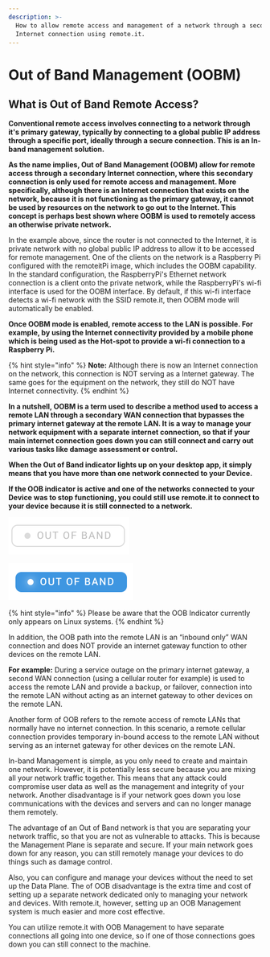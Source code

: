 ```yaml
---
description: >-
  How to allow remote access and management of a network through a secondary
  Internet connection using remote.it.
---
```


# Out of Band Management \(OOBM\)

## What is Out of Band Remote Access?

**Conventional remote access involves connecting to a network through it's primary gateway, typically by connecting to a global public IP address through a specific port, ideally through a secure connection. This is an In-band management solution.**

**As the name implies, Out of Band Management \(OOBM\) allow for remote access through a secondary Internet connection, where this secondary connection is only used for remote access and management. More specifically, although there is an Internet connection that exists on the network, because it is not functioning as the primary gateway, it cannot be used by resources on the network to go out to the Internet.  This concept is perhaps best shown where OOBM is used to remotely access an otherwise private network.**

In the example above, since the router is not connected to the Internet, it is private network with no global public IP address to allow it to be accessed for remote management. One of the clients on the network is a Raspberry Pi configured with the remoteitPi image, which includes the OOBM capability. In the standard configuration, the RaspberryPi's Ethernet network connection is a client onto the private network, while the RaspberryPi's wi-fi interface is used for the OOBM interface.  By default, if this wi-fi interface detects a wi-fi network with the SSID remote.it, then OOBM mode will automatically be enabled.

**Once OOBM mode is enabled, remote access to the LAN is possible. For example, by using the Internet connectivity provided by a mobile phone which is being used as the Hot-spot to provide a wi-fi connection to a Raspberry Pi.**

{% hint style="info" %}
**Note:** Although there is now an Internet connection on the network, this connection is NOT serving as a Internet gateway. The same goes for the equipment on the network, they still do NOT have Internet connectivity. 
{% endhint %}

**In a nutshell, OOBM is a term used to describe a method used to access a remote LAN through a secondary WAN connection that bypasses the primary internet gateway at the remote LAN. It is a way to manage your network equipment with a separate internet connection, so that if your main internet connection goes down you can still connect and carry out various tasks like damage assessment or control.** 

**When the Out of Band indicator lights up on your desktop app, it simply means that you have more than one network connected to your Device.**

**If the OOB indicator is active and one of the networks connected to your Device was to stop functioning, you could still use remote.it to connect to your device because it is still connected to a network.**

![Out of Band Management is unavailable](../../.gitbook/assets/oob-1%20%281%29.png)

![Out of Band Management is available](../../.gitbook/assets/oob-2.png)

{% hint style="info" %}
Please be aware that the OOB Indicator currently only appears on Linux systems.
{% endhint %}

In addition, the OOB path into the remote LAN is an “inbound only” WAN connection and does NOT provide an internet gateway function to other devices on the remote LAN. 

**For example:** During a service outage on the primary internet gateway, a second WAN connection \(using a cellular router for example\) is used to access the remote LAN and  provide a backup, or failover, connection into the remote LAN without acting as an internet gateway to other devices on the remote LAN.

Another form of OOB refers to the remote access of remote LANs that normally have no internet connection. In this scenario, a remote cellular connection provides temporary in-bound access to the remote LAN without serving as an internet gateway for other devices on the remote LAN.

In-band Management is simple, as you only need to create and maintain one network. However, it is potentially less secure because you are mixing all your network traffic together. This means that any attack could compromise user data as well as the management and integrity of your network. Another disadvantage is if your network goes down you lose communications with the devices and servers and can no longer manage them remotely.

The advantage of an Out of Band network is that you are separating your network traffic, so that you are not as vulnerable to attacks. This is because the Management Plane is separate and secure. If your main network goes down for any reason, you can still remotely manage your devices to do things such as damage control. 

Also, you can configure and manage your devices without the need to set up the Data Plane. The of OOB disadvantage is the extra time and cost of setting up a separate network dedicated only to managing your network and devices.
 With remote.it, however, setting up an OOB Management system is much easier and more cost effective.

You can utilize remote.it with OOB Management to have separate connections all going into one device, so if one of those connections goes down you can still connect to the machine.

